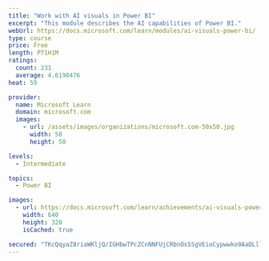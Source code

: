 ```yaml
---
title: "Work with AI visuals in Power BI"
excerpt: "This module describes the AI capabilities of Power BI."
webUrl: https://docs.microsoft.com/learn/modules/ai-visuals-power-bi/
type: course
price: Free
length: PT1H1M
ratings:
  count: 231
  average: 4.6190476
heat: 59

provider:
  name: Microsoft Learn
  domain: microsoft.com
  images:
    - url: /assets/images/organizations/microsoft.com-50x50.jpg
      width: 50
      height: 50

levels:
  - Intermediate

topics:
  - Power BI

images:
  - url: https://docs.microsoft.com/learn/achievements/ai-visuals-power-bi-social.png
    width: 640
    height: 320
    isCached: true

secured: "TKcQqyaZ8riaWKljQ/IGHbwTPcZCnNNFUjCRbnOsSSgVEioCypwwko9AaDLllSXxMbp52P1COXI+mua3G7HgFwrhLVAi6So2/7RsQms55FmAjK9PWsWlZs4SbNRwaLSGgBSpYfQ4GOGsLhWynIvo8x/wwGv06TBduk5jFbXBUf1KJ8cAodu8ZGktIshSk7MW2mMeOkE5o7090ehHpHbfse0d16pi6aAsasp04Rpkp4dSJqx7Su39QbIKFYJzNFVqTAd+YPHL5QCMiAJTlGmo2EN/IuA7LM7zccxEOVoGEATQAW3PHXilFSbi/Z7Gfi1jZ7t5lONJmsF4cuz+1kbFcEIjMGToIgnzp0cWx6kAP43HFfBsVUJDU8ZWL3PrbSlu9X3p+gpSYECCB1JfaP6UEg==;/5gHBC/4C2VVdPvBtHDSJA=="
---
```


